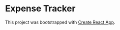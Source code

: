 # Expense Tracker

This project was bootstrapped with [Create React App](https://github.com/facebook/create-react-app).

